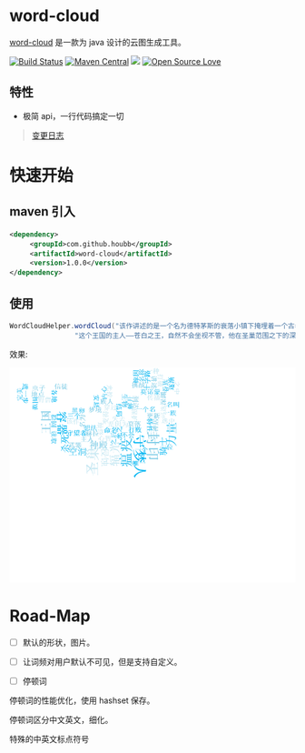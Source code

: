 # word-cloud

[word-cloud](https://github.com/houbb/word-cloud) 是一款为 java 设计的云图生成工具。

[![Build Status](https://travis-ci.com/houbb/word-cloud.svg?branch=master)](https://travis-ci.com/houbb/word-cloud)
[![Maven Central](https://maven-badges.herokuapp.com/maven-central/com.github.houbb/word-cloud/badge.svg)](http://mvnrepository.com/artifact/com.github.houbb/word-cloud)
[![](https://img.shields.io/badge/license-Apache2-FF0080.svg)](https://github.com/houbb/word-cloud/blob/master/LICENSE.txt)
[![Open Source Love](https://badges.frapsoft.com/os/v2/open-source.svg?v=103)](https://github.com/houbb/word-cloud)

## 特性

- 极简 api，一行代码搞定一切

> [变更日志](https://github.com/houbb/word-cloud/blob/master/CHANGELOG.md)

# 快速开始

## maven 引入

```xml
<dependency>
     <groupId>com.github.houbb</groupId>
     <artifactId>word-cloud</artifactId>
     <version>1.0.0</version>
</dependency>
```

## 使用

```java
WordCloudHelper.wordCloud("该作讲述的是一个名为德特茅斯的衰落小镇下掩埋着一个古老的废弃王国，名叫圣巢。这个王国被瘟疫所侵蚀而废弃，废弃的原因则是因为名为辐光的光之古神，她可以通过思想来传播瘟疫，被瘟疫侵蚀的虫子都会被本能所支配，失去心智。\n" +
                "这个王国的主人——苍白之王，自然不会坐视不管，他在圣巢范围之下的深渊，利用另一种远古力量“虚空”可以压制光明的特性，制造了容器一族。其中一位被选中的容器用来封印瘟疫，并被命名为空洞骑士。为了封印的稳固，白王寻找了三个守梦人来进一步巩固封印，三位守梦人的名称分别为守望者 - 卢瑞恩，导师 - 莫诺蒙，野兽 - 赫拉。但之后苍白之王不知去向，不完美的容器的力量的也变得逐渐虚弱，最终被辐光控制。主角就要穿过圣巢的各地，在安息之地中，我们受到曾经辐光的信徒和眷族——飞蛾族唯一留下的族人的帮助，获得了和辐光力量同源的梦之武器——梦之钉。梦之钉可以读取生物内心的想法，并可以打破守梦人的保护，进入到其梦境之中杀死守梦人。杀死了三位守梦人并解开封印后，可选的结局有到达十字路里的黑卵神殿打败空洞骑士或去到在“寻神者”更新中新加入的地点“神居”并挑战圣巢万神殿。");
```

效果:

![out.png](out.png)

# Road-Map

- [ ] 默认的形状，图片。

- [ ] 让词频对用户默认不可见，但是支持自定义。

- [ ] 停顿词

停顿词的性能优化，使用 hashset 保存。

停顿词区分中文英文，细化。

特殊的中英文标点符号
